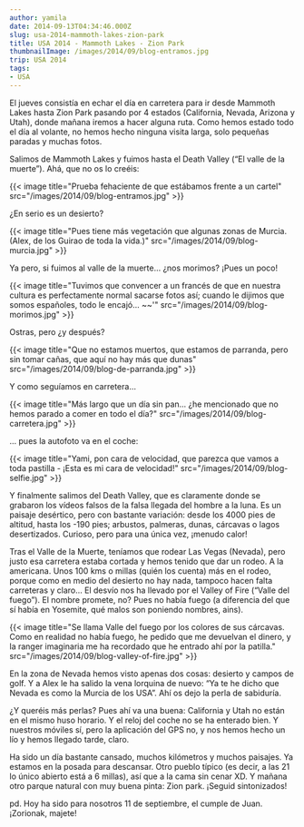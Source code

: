 ```yaml
---
author: yamila
date: 2014-09-13T04:34:46.000Z
slug: usa-2014-mammoth-lakes-zion-park
title: USA 2014 - Mammoth Lakes - Zion Park
thumbnailImage: /images/2014/09/blog-entramos.jpg
trip: USA 2014
tags:
- USA
---
```



El jueves consistía en echar el día en carretera para ir desde Mammoth Lakes hasta Zion Park pasando por 4 estados (California, Nevada, Arizona y Utah), donde mañana iremos a hacer alguna ruta. Como hemos estado todo el día al volante, no hemos hecho ninguna visita larga, solo pequeñas paradas y muchas fotos.

Salimos de Mammoth Lakes y fuimos hasta el Death Valley (“El valle de la muerte”). Ahá, que no os lo creéis:

{{< image title="Prueba fehaciente de que estábamos frente a un cartel" src="/images/2014/09/blog-entramos.jpg" >}}

¿En serio es un desierto?

{{< image title="Pues tiene más vegetación que algunas zonas de Murcia. (Alex, de los Guirao de toda la vida.)" src="/images/2014/09/blog-murcia.jpg" >}}

Ya pero, si fuimos al valle de la muerte… ¿nos morimos? ¡Pues un poco!

{{< image title="Tuvimos que convencer a un francés de que en nuestra cultura es perfectamente normal sacarse fotos así; cuando le dijimos que somos españoles, todo le encajó... ~~'" src="/images/2014/09/blog-morimos.jpg" >}}

Ostras, pero ¿y después?

{{< image title="Que no estamos muertos, que estamos de parranda, pero sin tomar cañas, que aquí no hay más que dunas" src="/images/2014/09/blog-de-parranda.jpg" >}}

Y como seguíamos en carretera…

{{< image title="Más largo que un día sin pan... ¿he mencionado que no hemos parado a comer en todo el día?" src="/images/2014/09/blog-carretera.jpg" >}}

… pues la autofoto va en el coche:

{{< image title="Yami, pon cara de velocidad, que parezca que vamos a toda pastilla  - ¡Esta es mi cara de velocidad!" src="/images/2014/09/blog-selfie.jpg" >}}

Y finalmente salimos del Death Valley, que es claramente donde se grabaron los vídeos falsos de la falsa llegada del hombre a la luna. Es un paisaje desértico, pero con bastante variación: desde los 4000 pies de altitud, hasta los -190 pies; arbustos, palmeras, dunas, cárcavas o lagos desertizados. Curioso, pero para una única vez, ¡menudo calor!

Tras el Valle de la Muerte, teníamos que rodear Las Vegas (Nevada), pero justo esa carretera estaba cortada y hemos tenido que dar un rodeo. A la americana. Unos 100 kms o millas (quién los cuenta) más en el rodeo, porque como en medio del desierto no hay nada, tampoco hacen falta carreteras y claro… El desvío nos ha llevado por el Valley of Fire (“Valle del fuego”). El nombre promete, no? Pues no había fuego (a diferencia del que sí había en Yosemite, qué malos son poniendo nombres, ains).

{{< image title="Se llama Valle del fuego por los colores de sus cárcavas. Como en realidad no había fuego, he pedido que me devuelvan el dinero, y la ranger imaginaria me ha recordado que he entrado ahí por la patilla." src="/images/2014/09/blog-valley-of-fire.jpg" >}}

En la zona de Nevada hemos visto apenas dos cosas: desierto y campos de golf. Y a Alex le ha salido la vena lorquina de nuevo: “Ya te he dicho que Nevada es como la Murcia de los USA”. Ahí os dejo la perla de sabiduría.

¿Y queréis más perlas? Pues ahí va una buena: California y Utah no están en el mismo huso horario. Y el reloj del coche no se ha enterado bien. Y nuestros móviles sí, pero la aplicación del GPS no, y nos hemos hecho un lío y hemos llegado tarde, claro.

Ha sido un día bastante cansado, muchos kilómetros y muchos paisajes. Ya estamos en la posada para descansar. Otro pueblo típico (es decir, a las 21 lo único abierto está a 6 millas), así que a la cama sin cenar XD. Y mañana otro parque natural con muy buena pinta: Zion park. ¡Seguid sintonizados!

pd. Hoy ha sido para nosotros 11 de septiembre, el cumple de Juan. ¡Zorionak, majete!

